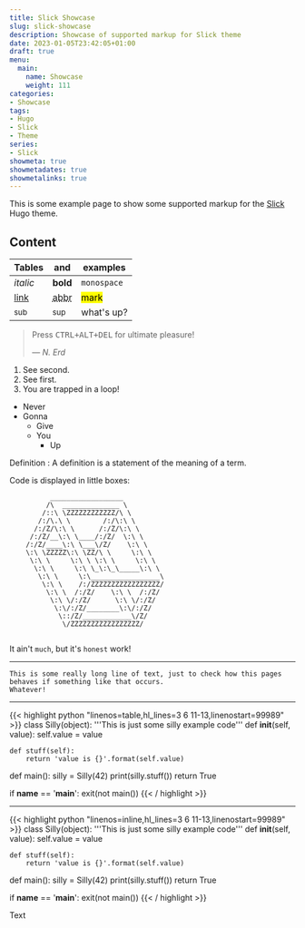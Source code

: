 ```yaml
---
title: Slick Showcase
slug: slick-showcase
description: Showcase of supported markup for Slick theme
date: 2023-01-05T23:42:05+01:00
draft: true
menu:
  main:
    name: Showcase
    weight: 111
categories:
- Showcase
tags:
- Hugo
- Slick
- Theme
series:
- Slick
showmeta: true
showmetadates: true
showmetalinks: true
---
```


This is some example page to show some supported markup for the
[Slick](https://github.com/spookey/slick) Hugo theme.
<!--more-->

## Content

| Tables         | and                                    | examples          |
| -------------- | -------------------------------------- | ----------------- |
| *italic*       | **bold**                               | `monospace`       |
| [link](#)      | <abbr title="Abbreviation">abbr</abbr> | <mark>mark</mark> |
| <sub>sub</sub> | <sup>sup</sup>                         | what's up?        |

<blockquote>
    <p>
        Press <kbd><kbd>CTRL</kbd>+<kbd>ALT</kbd>+<kbd>DEL</kbd></kbd> for
        ultimate pleasure!
    </p>
    <footer>— <cite>N. Erd</cite></footer>
</blockquote>


1. See second.
2. See first.
3. You are trapped in a loop!

* Never
* Gonna
    * Give
    * You
        * Up

Definition
: A definition is a statement of the meaning of a term.


Code is displayed in little boxes:

```text
          __________________
         /\  ______________ \
        /::\ \ZZZZZZZZZZZZ/\ \
       /:/\.\ \        /:/\:\ \
      /:/Z/\:\ \      /:/Z/\:\ \
     /:/Z/__\:\ \____/:/Z/  \:\ \
    /:/Z/____\:\ \___\/Z/    \:\ \
    \:\ \ZZZZZ\:\ \ZZ/\ \     \:\ \
     \:\ \     \:\ \ \:\ \     \:\ \
      \:\ \     \:\ \_\:\_\_____\:\ \
       \:\ \     \:\_________________\
        \:\ \    /:/ZZZZZZZZZZZZZZZZZ/
         \:\ \  /:/Z/    \:\ \  /:/Z/
          \:\ \/:/Z/      \:\ \/:/Z/
           \:\/:/Z/________\:\/:/Z/
            \::/Z/____________\/Z/
             \/ZZZZZZZZZZZZZZZZZ/
 
```


It ain't ``much``, but it's ``honest`` work!

---

```text
This is some really long line of text, just to check how this pages behaves if something like that occurs.
Whatever!
```

---

{{< highlight python "linenos=table,hl_lines=3 6 11-13,linenostart=99989" >}}
class Silly(object):
    '''This is just some silly example code'''
    def __init__(self, value):
        self.value = value

    def stuff(self):
        return 'value is {}'.format(self.value)


def main():
    silly = Silly(42)
    print(silly.stuff())
    return True


if __name__ == '__main__':
    exit(not main())
{{< / highlight >}}

---

{{< highlight python "linenos=inline,hl_lines=3 6 11-13,linenostart=99989" >}}
class Silly(object):
    '''This is just some silly example code'''
    def __init__(self, value):
        self.value = value

    def stuff(self):
        return 'value is {}'.format(self.value)


def main():
    silly = Silly(42)
    print(silly.stuff())
    return True


if __name__ == '__main__':
    exit(not main())
{{< / highlight >}}

Text
